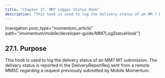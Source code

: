 ```yaml
---
title: "Chapter 27. MM7 Logger Status Hook"
description: "This hook is used to log the delivery status of an MM 7 MT submission The delivery status is reported in the Delivery Report Req sent from a remote MMSC regarding a request previously submitted by Mobile Momentum..."
---
```


[navigation post_type="momentum_article" path="/momentum/mobile/developer-guide/MM7LogStatusHook"]

## <a name="MM7LogStatusHook.purpose"></a> 27.1. Purpose

This hook is used to log the delivery status of an MM7 MT submission. The delivery status is reported in the DeliveryReportReq sent from a remote MMSC regarding a request previously submitted by Mobile Momentum.